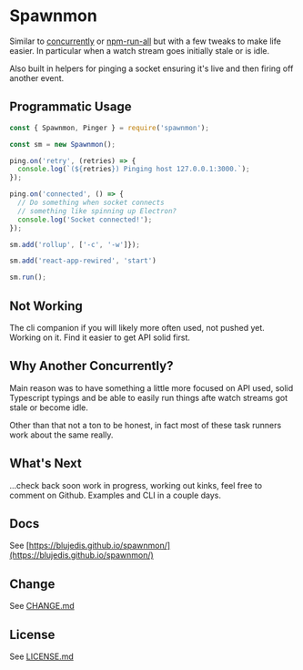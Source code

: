 # Spawnmon

Similar to [concurrently](https://www.npmjs.com/package/concurrently) or [npm-run-all](https://www.npmjs.com/package/npm-run-all) but with a few tweaks to make life easier. In particular when a watch stream goes initially stale or is idle.

Also built in helpers for pinging a socket ensuring it's live and then firing off another event.

## Programmatic Usage



```js
const { Spawnmon, Pinger } = require('spawnmon');

const sm = new Spawnmon();

ping.on('retry', (retries) => {
  console.log(`(${retries}) Pinging host 127.0.0.1:3000.`);
});

ping.on('connected', () => {
  // Do something when socket connects
  // something like spinning up Electron?
  console.log('Socket connected!');
});

sm.add('rollup', ['-c', '-w']});

sm.add('react-app-rewired', 'start')

sm.run();
```

## Not Working

The cli companion if you will likely more often used, not pushed yet. Working on it. Find it easier to get API solid first.

## Why Another Concurrently?

Main reason was to have something a little more focused on API used, solid Typescript typings and be able to easily run things afte watch streams got stale or become idle. 

Other than that not a ton to be honest, in fact most of these task runners work about the same really. 

## What's Next

...check back soon work in progress, working out kinks, feel free to comment on Github. Examples and CLI in a couple days.

## Docs

See [https://blujedis.github.io/spawnmon/](https://blujedis.github.io/spawnmon/)

## Change

See [CHANGE.md](CHANGE.md)

## License

See [LICENSE.md](LICENSE)
